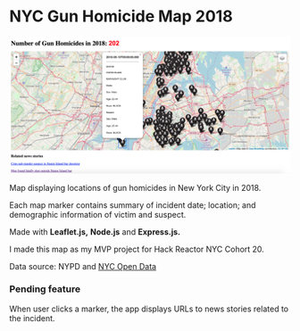# NYC Gun Homicide Map 2018
![NYC Gun Homicide Map 2018 Screenshot](https://github.com/CodeWritingCow/hrnyc20-mvp-map-app/blob/master/nyc%20gun%20homicide%20map%20screenshot%2001.png)

Map displaying locations of gun homicides in New York City in 2018. 

Each map marker contains summary of incident date; location; and demographic information of victim and suspect.

Made with **Leaflet.js,** **Node.js** and **Express.js.**

I made this map as my MVP project for Hack Reactor NYC Cohort 20.

Data source: NYPD and [NYC Open Data](https://opendata.cityofnewyork.us/)

### Pending feature
When user clicks a marker, the app displays URLs to news stories related to the incident.
